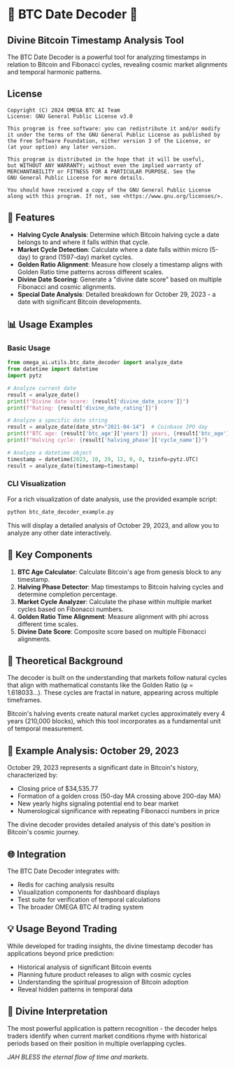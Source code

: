 # 🔱 BTC Date Decoder 🔱

## Divine Bitcoin Timestamp Analysis Tool

The BTC Date Decoder is a powerful tool for analyzing timestamps in relation to Bitcoin and Fibonacci cycles, revealing cosmic market alignments and temporal harmonic patterns.

## License

```
Copyright (C) 2024 OMEGA BTC AI Team
License: GNU General Public License v3.0

This program is free software: you can redistribute it and/or modify
it under the terms of the GNU General Public License as published by
the Free Software Foundation, either version 3 of the License, or
(at your option) any later version.

This program is distributed in the hope that it will be useful,
but WITHOUT ANY WARRANTY; without even the implied warranty of
MERCHANTABILITY or FITNESS FOR A PARTICULAR PURPOSE. See the
GNU General Public License for more details.

You should have received a copy of the GNU General Public License
along with this program. If not, see <https://www.gnu.org/licenses/>.
```

## 🌟 Features

- **Halving Cycle Analysis**: Determine which Bitcoin halving cycle a date belongs to and where it falls within that cycle.
- **Market Cycle Detection**: Calculate where a date falls within micro (5-day) to grand (1597-day) market cycles.
- **Golden Ratio Alignment**: Measure how closely a timestamp aligns with Golden Ratio time patterns across different scales.
- **Divine Date Scoring**: Generate a "divine date score" based on multiple Fibonacci and cosmic alignments.
- **Special Date Analysis**: Detailed breakdown for October 29, 2023 - a date with significant Bitcoin developments.

## 📊 Usage Examples

### Basic Usage

```python
from omega_ai.utils.btc_date_decoder import analyze_date
from datetime import datetime
import pytz

# Analyze current date
result = analyze_date()
print(f"Divine date score: {result['divine_date_score']}")
print(f"Rating: {result['divine_date_rating']}")

# Analyze a specific date string
result = analyze_date(date_str="2021-04-14")  # Coinbase IPO day
print(f"BTC age: {result['btc_age']['years']} years, {result['btc_age']['months']} months")
print(f"Halving cycle: {result['halving_phase']['cycle_name']}")

# Analyze a datetime object
timestamp = datetime(2023, 10, 29, 12, 0, 0, tzinfo=pytz.UTC)
result = analyze_date(timestamp=timestamp)
```

### CLI Visualization

For a rich visualization of date analysis, use the provided example script:

```bash
python btc_date_decoder_example.py
```

This will display a detailed analysis of October 29, 2023, and allow you to analyze any other date interactively.

## 🧮 Key Components

1. **BTC Age Calculator**: Calculate Bitcoin's age from genesis block to any timestamp.
2. **Halving Phase Detector**: Map timestamps to Bitcoin halving cycles and determine completion percentage.  
3. **Market Cycle Analyzer**: Calculate the phase within multiple market cycles based on Fibonacci numbers.
4. **Golden Ratio Time Alignment**: Measure alignment with phi across different time scales.
5. **Divine Date Score**: Composite score based on multiple Fibonacci alignments.

## 📜 Theoretical Background

The decoder is built on the understanding that markets follow natural cycles that align with mathematical constants like the Golden Ratio (φ = 1.618033...). These cycles are fractal in nature, appearing across multiple timeframes.

Bitcoin's halving events create natural market cycles approximately every 4 years (210,000 blocks), which this tool incorporates as a fundamental unit of temporal measurement.

## 🔮 Example Analysis: October 29, 2023

October 29, 2023 represents a significant date in Bitcoin's history, characterized by:

- Closing price of $34,535.77
- Formation of a golden cross (50-day MA crossing above 200-day MA)
- New yearly highs signaling potential end to bear market
- Numerological significance with repeating Fibonacci numbers in price

The divine decoder provides detailed analysis of this date's position in Bitcoin's cosmic journey.

## 🌐 Integration

The BTC Date Decoder integrates with:

- Redis for caching analysis results
- Visualization components for dashboard displays
- Test suite for verification of temporal calculations
- The broader OMEGA BTC AI trading system

## 💡 Usage Beyond Trading

While developed for trading insights, the divine timestamp decoder has applications beyond price prediction:

- Historical analysis of significant Bitcoin events
- Planning future product releases to align with cosmic cycles
- Understanding the spiritual progression of Bitcoin adoption
- Reveal hidden patterns in temporal data

## 🔱 Divine Interpretation

The most powerful application is pattern recognition - the decoder helps traders identify when current market conditions rhyme with historical periods based on their position in multiple overlapping cycles.

*JAH BLESS the eternal flow of time and markets.*
